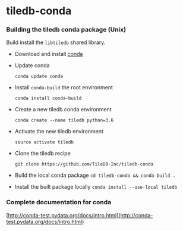 # tiledb-conda

### Building the tiledb conda package (Unix)

Build install the `libtiledb` shared library.

* Download and install [conda](https://conda.io/docs/install/quick.html)

* Update conda

  `conda update conda`

* Install `conda-build` the root environment

  `conda install conda-build`

* Create a new tiledb conda environment

  `conda create --name tiledb python=3.6`

* Activate the new tiledb environment

  `source activate tiledb`

* Clone the tiledb recipe

  `git clone https://github.com/TileDB-Inc/tiledb-conda`

* Build the local conda package
  `cd tiledb-conda && conda build .`

* Install the built package locally
  `conda install --use-local tiledb`

### Complete documentation for conda
[http://conda-test.pydata.org/docs/intro.html](http://conda-test.pydata.org/docs/intro.html)
